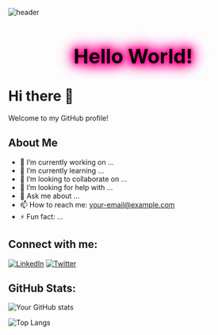 ![header](https://capsule-render.vercel.app/api?type=waving&color=000000&height=200)

<h1 align="center" style="font-size: 40px; color: #000000; text-shadow: 
0 0 5px #FF1493, 
0 0 10px #FF1493, 
0 0 15px #FF1493, 
0 0 20px #FF1493, 
0 0 25px #FF1493, 
0 0 30px #FF1493, 
0 0 35px #FF1493;">
  Hello World!
</h1>

# Hi there 👋

Welcome to my GitHub profile!

## About Me

- 🔭 I’m currently working on ...
- 🌱 I’m currently learning ...
- 👯 I’m looking to collaborate on ...
- 🤔 I’m looking for help with ...
- 💬 Ask me about ...
- 📫 How to reach me: [your-email@example.com](mailto:your-email@example.com)
- ⚡ Fun fact: ...

## Connect with me:

[![LinkedIn](https://img.shields.io/badge/-LinkedIn-blue?style=flat&logo=Linkedin&logoColor=white)](https://www.linkedin.com/in/your-linkedin)
[![Twitter](https://img.shields.io/badge/-Twitter-blue?style=flat&logo=Twitter&logoColor=white)](https://twitter.com/your-twitter)

## GitHub Stats:

![Your GitHub stats](https://github-readme-stats.vercel.app/api?username=your-username&show_icons=true&theme=radical)

![Top Langs](https://github-readme-stats.vercel.app/api/top-langs/?username=your-username&layout=compact&theme=radical)
